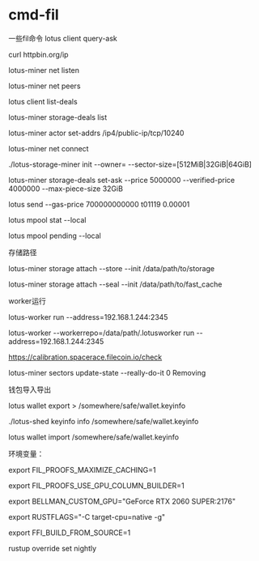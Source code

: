 # cmd-fil
一些fil命令
lotus client query-ask

curl httpbin.org/ip

lotus-miner net listen

lotus-miner net peers

lotus client list-deals

lotus-miner storage-deals list

lotus-miner actor set-addrs /ip4/public-ip/tcp/10240

lotus-miner net connect 


./lotus-storage-miner init --owner=<bls-address-with-funds> --sector-size=[512MiB|32GiB|64GiB]
	

lotus-miner storage-deals set-ask --price 5000000 --verified-price 4000000 --max-piece-size 32GiB

lotus send --gas-price 700000000000 t01119 0.00001

lotus mpool stat --local

lotus mpool pending --local


存储路径

lotus-miner storage attach --store --init /data/path/to/storage

lotus-miner storage attach --seal --init /data/path/to/fast_cache


worker运行

lotus-worker run --address=192.168.1.244:2345

lotus-worker --workerrepo=/data/path/.lotusworker run --address=192.168.1.244:2345




https://calibration.spacerace.filecoin.io/check

lotus-miner sectors update-state --really-do-it 0 Removing


钱包导入导出

lotus wallet export <addr> > /somewhere/safe/wallet.keyinfo
	
./lotus-shed keyinfo info /somewhere/safe/wallet.keyinfo

lotus wallet import /somewhere/safe/wallet.keyinfo


环境变量：

export FIL_PROOFS_MAXIMIZE_CACHING=1

export FIL_PROOFS_USE_GPU_COLUMN_BUILDER=1

export BELLMAN_CUSTOM_GPU="GeForce RTX 2060 SUPER:2176"

export RUSTFLAGS="-C target-cpu=native -g"

export FFI_BUILD_FROM_SOURCE=1



rustup override set nightly

